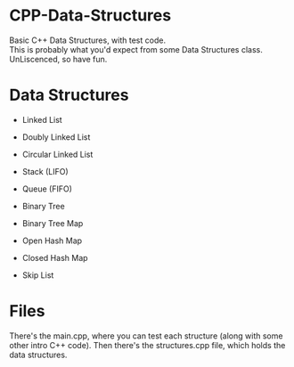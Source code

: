 # CPP-Data-Structures
Basic C++ Data Structures, with test code.<br>
This is probably what you'd expect from some Data Structures class.
UnLiscenced, so have fun.
# Data Structures
- Linked List
- Doubly Linked List
- Circular Linked List

- Stack (LIFO)
- Queue (FIFO)

- Binary Tree
- Binary Tree Map

- Open Hash Map
- Closed Hash Map

- Skip List
# Files
There's the main.cpp, where you can test each structure (along with some other intro C++ code). Then there's the structures.cpp file, which holds the data structures.
